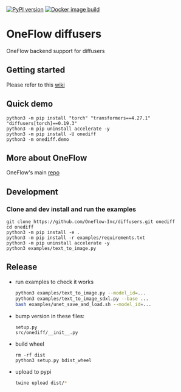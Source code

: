 [![PyPI version](https://badge.fury.io/py/onediff.svg)](https://badge.fury.io/py/onediff)
[![Docker image build](https://github.com/Oneflow-Inc/diffusers/actions/workflows/sd.yml/badge.svg)](https://github.com/Oneflow-Inc/diffusers/actions/workflows/sd.yml)

# OneFlow diffusers

OneFlow backend support for diffusers

## Getting started

Please refer to this [wiki](https://github.com/Oneflow-Inc/diffusers/wiki/How-to-Run-OneFlow-Stable-Diffusion)

## Quick demo

```
python3 -m pip install "torch" "transformers==4.27.1" "diffusers[torch]==0.19.3"
python3 -m pip uninstall accelerate -y
python3 -m pip install -U onediff
python3 -m onediff.demo
```

## More about OneFlow

OneFlow's main [repo](https://github.com/Oneflow-Inc/oneflow)

## Development

### Clone and dev install and run the examples

```
git clone https://github.com/Oneflow-Inc/diffusers.git onediff
cd onediff
python3 -m pip install -e .
python3 -m pip install -r examples/requirements.txt
python3 -m pip uninstall accelerate -y
python3 examples/text_to_image.py
```

## Release

- run examples to check it works

  ```bash
  python3 examples/text_to_image.py --model_id=...
  python3 examples/text_to_image_sdxl.py --base ...
  bash examples/unet_save_and_load.sh --model_id=...
  ```

- bump version in these files:

  ```
  setup.py
  src/onediff/__init__.py
  ```

- build wheel

  ```
  rm -rf dist
  python3 setup.py bdist_wheel
  ```

- upload to pypi

  ```bash
  twine upload dist/*
  ```
